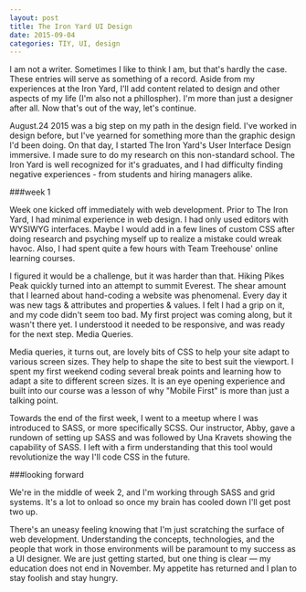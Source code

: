 ```yaml
---
layout: post
title: The Iron Yard UI Design
date: 2015-09-04
categories: TIY, UI, design
---
```


I am not a writer. Sometimes I like to think I am, but that's hardly the case. These entries will serve as something of a record. Aside from my experiences at the Iron Yard, I'll add content related to design and other aspects of my life (I'm also not a phillospher). I'm more than just a designer after all. Now that's out of the way, let's continue.

 
August.24 2015 was a big step on my path in the design field. I've worked in design before,  but I've yearned for something more than the graphic design I'd been doing. On that day, I started The Iron Yard's User Interface Design immersive. I made sure to do my research on this non-standard school. The Iron Yard is well recognized for it's graduates, and I had difficulty finding negative experiences - from students and hiring managers alike.

###week 1

Week one kicked off immediately with web development. Prior to The Iron Yard, I had minimal experience in web design. I had only used editors with WYSIWYG interfaces. Maybe I would add in a few lines of custom CSS after doing research and psyching myself up to realize a mistake could wreak havoc. Also, I had spent quite a few hours with Team Treehouse' online learning courses.

I figured it would be a challenge, but it was harder than that. Hiking Pikes Peak quickly turned into an attempt to summit Everest. The shear amount that I learned about hand-coding a website was phenomenal. Every day it was new tags & attributes and properties & values. I felt I had a grip on it, and my code didn't seem too bad. My first project was coming along, but it wasn't there yet. I understood it needed to be responsive, and was ready for the next step. Media Queries.

Media queries, it turns out, are lovely bits of CSS to help your site adapt to various screen sizes. They help to shape the site to best suit the viewport. I spent my first weekend coding several break points and learning how to adapt a site to different screen sizes. It is an eye opening experience and built into our course was a lesson of why "Mobile First" is more than just a talking point.

Towards the end of the first week, I went to a  meetup where I was introduced to SASS, or more specifically SCSS. Our instructor, Abby, gave a rundown of setting up SASS and was followed by Una Kravets showing the capability of SASS. I left with a firm understanding that this tool would revolutionize the way I'll code CSS in the future. 

###looking forward

We're in the middle of week 2, and I'm working through SASS and grid systems. It's a lot to onload so once my brain has cooled down I'll get post two up.

There's an uneasy feeling knowing that I'm just scratching the surface of web development. Understanding the concepts, technologies, and the people that work in those environments will be paramount to my success as a UI designer. We are just getting started, but one thing is clear &mdash; my education does not end in November. My appetite has returned and I plan to stay foolish and stay hungry.